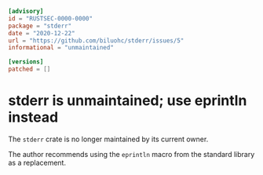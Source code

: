 ```toml
[advisory]
id = "RUSTSEC-0000-0000"
package = "stderr"
date = "2020-12-22"
url = "https://github.com/biluohc/stderr/issues/5"
informational = "unmaintained"

[versions]
patched = []
```

# stderr is unmaintained; use eprintln instead

The `stderr` crate is no longer maintained by its current owner. 

The author recommends using the `eprintln` macro from the standard library as a
replacement.
